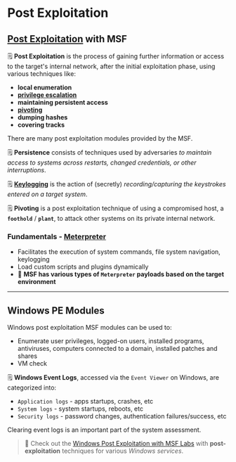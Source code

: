 # Post Exploitation

## [Post Exploitation](https://www.offsec.com/metasploit-unleashed/msf-post-exploitation/) with MSF <a href="#post-exploitation-with-msf" id="post-exploitation-with-msf"></a>

🗒️ **Post Exploitation** is the process of gaining further information or access to the target's internal network, after the initial exploitation phase, using various techniques like:

* **local enumeration**
* [**privilege escalation**](https://www.offsec.com/metasploit-unleashed/privilege-escalation/)
* **maintaining persistent access**
* [**pivoting**](https://www.offsec.com/metasploit-unleashed/pivoting/)
* **dumping hashes**
* **covering tracks**

There are many post exploitation modules provided by the MSF.

🗒️ **Persistence** consists of techniques used by adversaries _to maintain access to systems across restarts, changed credentials, or other interruptions_.

🗒️ [**Keylogging**](https://www.offsec.com/metasploit-unleashed/keylogging/) is the action of (secretly) _recording/capturing the keystrokes entered on a target system_.

🗒️ **Pivoting** is a post exploitation technique of using a compromised host, a **`foothold`** / **`plant`**, to attack other systems on its private internal network.

### Fundamentals - [Meterpreter](https://www.offsec.com/metasploit-unleashed/about-meterpreter/) <a href="#fundamentals-meterpreter" id="fundamentals-meterpreter"></a>

* Facilitates the execution of system commands, file system navigation, keylogging
* Load custom scripts and plugins dynamically
* 📌 **MSF has various types of `Meterpreter` payloads based on the target environment**

***

## Windows PE Modules <a href="#windows-pe-modules" id="windows-pe-modules"></a>

Windows post exploitation MSF modules can be used to:

* Enumerate user privileges, logged-on users, installed programs, antiviruses, computers connected to a domain, installed patches and shares
* VM check

🗒️ **Windows Event Logs**, accessed via the `Event Viewer` on Windows, are categorized into:

* `Application logs` - apps startups, crashes, etc
* `System logs` - system startups, reboots, etc
* `Security logs` - password changes, authentication failures/success, etc

Clearing event logs is an important part of the system assessment.

> 🔬 Check out the [Windows Post Exploitation with MSF Labs](https://blog.syselement.com/ine/courses/ejpt/hostnetwork-penetration-testing/3-metasploit/win-post-msf) with **post-exploitation** techniques for various _Windows services_.





